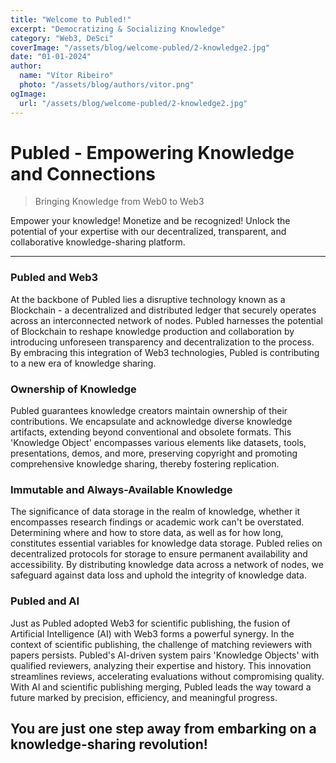 ```yaml
---
title: "Welcome to Publed!"
excerpt: "Democratizing & Socializing Knowledge"
category: "Web3, DeSci"
coverImage: "/assets/blog/welcome-publed/2-knowledge2.jpg"
date: "01-01-2024"
author:
  name: "Vítor Ribeiro"
  photo: "/assets/blog/authors/vitor.png"
ogImage:
  url: "/assets/blog/welcome-publed/2-knowledge2.jpg"
---
```


# Publed - Empowering Knowledge and Connections

> Bringing Knowledge from Web0 to Web3

Empower your knowledge! Monetize and be recognized! Unlock the potential of your expertise with our decentralized, transparent, and collaborative knowledge-sharing platform.

---

### Publed and Web3

At the backbone of Publed lies a disruptive technology known as a Blockchain - a decentralized and distributed ledger that securely operates across an interconnected network of nodes. Publed harnesses the potential of Blockchain to reshape knowledge production and collaboration by introducing unforeseen transparency and decentralization to the process. By embracing this integration of Web3 technologies, Publed is contributing to a new era of knowledge sharing.

### Ownership of Knowledge

Publed guarantees knowledge creators maintain ownership of their contributions. We encapsulate and acknowledge diverse knowledge artifacts, extending beyond conventional and obsolete formats. This 'Knowledge Object' encompasses various elements like datasets, tools, presentations, demos, and more, preserving copyright and promoting comprehensive knowledge sharing, thereby fostering replication.

### Immutable and Always-Available Knowledge

The significance of data storage in the realm of knowledge, whether it encompasses research findings or academic work can't be overstated. Determining where and how to store data, as well as for how long, constitutes essential variables for knowledge data storage. Publed relies on decentralized protocols for storage to ensure permanent availability and accessibility. By distributing knowledge data across a network of nodes, we safeguard against data loss and uphold the integrity of knowledge data.

### Publed and AI

Just as Publed adopted Web3 for scientific publishing, the fusion of Artificial Intelligence (AI) with Web3 forms a powerful synergy. In the context of scientific publishing, the challenge of matching reviewers with papers persists. Publed's AI-driven system pairs 'Knowledge Objects' with qualified reviewers, analyzing their expertise and history. This innovation streamlines reviews, accelerating evaluations without compromising quality. With AI and scientific publishing merging, Publed leads the way toward a future marked by precision, efficiency, and meaningful progress.

## You are just one step away from embarking on a knowledge-sharing revolution!
